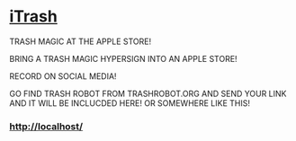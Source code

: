 # [iTrash](https://github.com/lafelabs/iTrash)

TRASH MAGIC AT THE APPLE STORE!

BRING A TRASH MAGIC HYPERSIGN INTO AN APPLE STORE!

RECORD ON SOCIAL MEDIA!

GO FIND TRASH ROBOT FROM TRASHROBOT.ORG AND SEND YOUR LINK AND IT WILL BE INCLUCDED HERE! OR SOMEWHERE LIKE THIS!

### [http://localhost/](HTTP://LOCALHOST/)